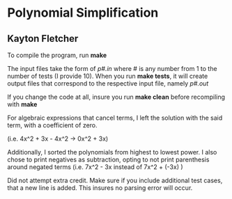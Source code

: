 # Polynomial Simplification 
## Kayton Fletcher

To compile the program, run **make**

The input files take the form of _p#.in_ where # is any number
from 1 to the number of tests (I provide 10). When you run **make tests**, it will
create output files that correspond to the respective input file, namely _p#.out_

If you change the code at all, insure you run **make clean** before
recompiling with **make**

For algebraic expressions that cancel terms, I left the solution with the said term, with a coefficient of zero.

(i.e. 4x^2 + 3x - 4x^2 -> 0x^2 + 3x)

Additionally, I sorted the polynomials from highest to lowest power. I also chose to print negatives as subtraction, opting to not print parenthesis around negated terms (i.e. 7x^2 - 3x instead of 7x^2 + (-3x) )

Did not attempt extra credit. Make sure if you include additional test cases, that a new line is added. This insures no parsing error
will occur.
